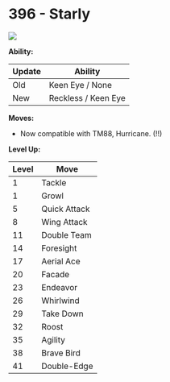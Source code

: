 # 396 - Starly
![][396]

**Ability:**

Update | Ability
---    | ---
Old    | Keen Eye / None
New    | Reckless / Keen Eye

**Moves:**

 - Now compatible with TM88, Hurricane. (!!)

**Level Up:**

Level | Move
---   | ---
  1   | Tackle
  1   | Growl
  5   | Quick Attack
  8   | Wing Attack
 11   | Double Team
 14   | Foresight
 17   | Aerial Ace
 20   | Facade
 23   | Endeavor
 26   | Whirlwind
 29   | Take Down
 32   | Roost
 35   | Agility
 38   | Brave Bird
 41   | Double-Edge



[396]: /img/pokemon/396.png
